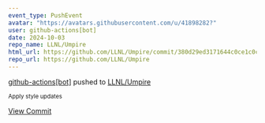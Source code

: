 ```yaml
---
event_type: PushEvent
avatar: "https://avatars.githubusercontent.com/u/41898282?"
user: github-actions[bot]
date: 2024-10-03
repo_name: LLNL/Umpire
html_url: https://github.com/LLNL/Umpire/commit/380d29ed3171644c0ce1c0c9d2ed89c112289711
repo_url: https://github.com/LLNL/Umpire
---
```


<a href='https://github.com/github-actions[bot]' target='_blank'>github-actions[bot]</a> pushed to <a href='https://github.com/LLNL/Umpire' target='_blank'>LLNL/Umpire</a>

<small>Apply style updates</small>

<a href='https://github.com/LLNL/Umpire/commit/380d29ed3171644c0ce1c0c9d2ed89c112289711' target='_blank'>View Commit</a>
